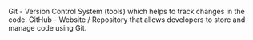 Git - Version Control System (tools) which helps to track changes in the code.
GitHub - Website / Repository that allows developers to store and manage code using Git.
